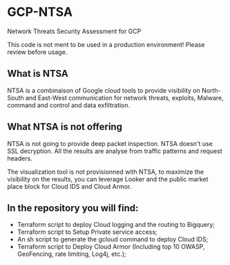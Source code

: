 # GCP-NTSA
Network Threats Security Assessment for GCP

This code is not ment to be used in a production environment! Please review before usage.

## What is NTSA
NTSA is a combinaison of Google cloud tools to provide visibility on North-South and East-West communication for network threats, exploits, Malware, command and control and data exfiltration.

## What NTSA is not offering
NTSA is not going to provide deep packet inspection. NTSA doesn't use SSL decryption. All the results are analyse from traffic patterns and request headers.

The visualization tool is not provisionned with NTSA, to maximize the visibility on the results, you can leverage Looker and the public market place block for Cloud IDS and Cloud Armor.


## In the repository you will find:

- Terraform script to deploy Cloud logging and the routing to Bigquery;
- Terraform script to Setup Private service access;
- An sh script to generate the gcloud command to deploy Cloud IDS;
- Terraform script to Deploy Cloud Armor (Including top 10 OWASP, GeoFencing, rate limiting, Log4j, etc.);
